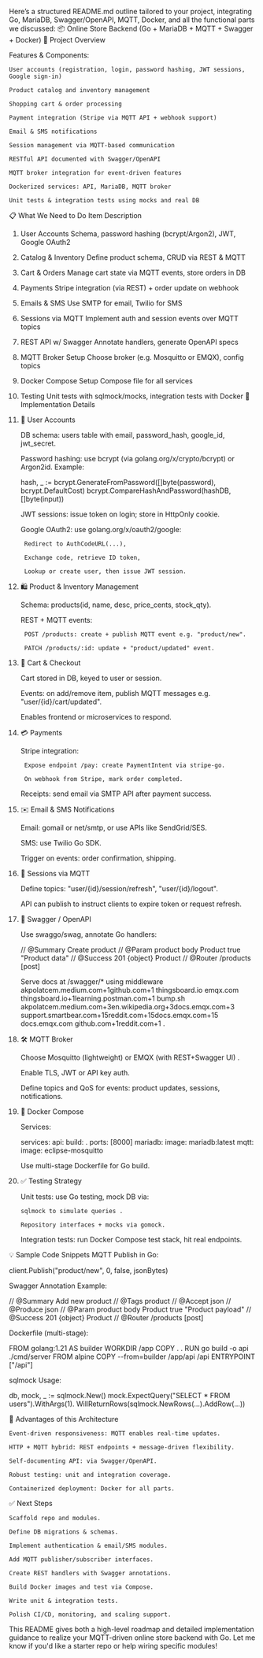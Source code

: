 Here’s a structured README.md outline tailored to your project, integrating Go, MariaDB, Swagger/OpenAPI, MQTT, Docker, and all the functional parts we discussed:
📦 Online Store Backend (Go + MariaDB + MQTT + Swagger + Docker)
🔭 Project Overview

Features & Components:

    User accounts (registration, login, password hashing, JWT sessions, Google sign-in)

    Product catalog and inventory management

    Shopping cart & order processing

    Payment integration (Stripe via MQTT API + webhook support)

    Email & SMS notifications

    Session management via MQTT-based communication

    RESTful API documented with Swagger/OpenAPI

    MQTT broker integration for event-driven features

    Dockerized services: API, MariaDB, MQTT broker

    Unit tests & integration tests using mocks and real DB

📋 What We Need to Do
Item	Description
1. User Accounts	Schema, password hashing (bcrypt/Argon2), JWT, Google OAuth2
2. Catalog & Inventory	Define product schema, CRUD via REST & MQTT
3. Cart & Orders	Manage cart state via MQTT events, store orders in DB
4. Payments	Stripe integration (via REST) + order update on webhook
5. Emails & SMS	Use SMTP for email, Twilio for SMS
6. Sessions via MQTT	Implement auth and session events over MQTT topics
7. REST API w/ Swagger	Annotate handlers, generate OpenAPI specs
8. MQTT Broker Setup	Choose broker (e.g. Mosquitto or EMQX), config topics
9. Docker Compose Setup	Compose file for all services
10. Testing	Unit tests with sqlmock/mocks, integration tests with Docker
🔧 Implementation Details
1. 👤 User Accounts

    DB schema: users table with email, password_hash, google_id, jwt_secret.

    Password hashing: use bcrypt (via golang.org/x/crypto/bcrypt) or Argon2id. Example:

    hash, _ := bcrypt.GenerateFromPassword([]byte(password), bcrypt.DefaultCost)
    bcrypt.CompareHashAndPassword(hashDB, []byte(input))

    JWT sessions: issue token on login; store in HttpOnly cookie.

    Google OAuth2: use golang.org/x/oauth2/google:

        Redirect to AuthCodeURL(...),

        Exchange code, retrieve ID token,

        Lookup or create user, then issue JWT session.

2. 🛍️ Product & Inventory Management

    Schema: products(id, name, desc, price_cents, stock_qty).

    REST + MQTT events:

        POST /products: create + publish MQTT event e.g. "product/new".

        PATCH /products/:id: update + "product/updated" event.

3. 🛒 Cart & Checkout

    Cart stored in DB, keyed to user or session.

    Events: on add/remove item, publish MQTT messages e.g. "user/{id}/cart/updated".

    Enables frontend or microservices to respond.

4. 💳 Payments

    Stripe integration:

        Expose endpoint /pay: create PaymentIntent via stripe-go.

        On webhook from Stripe, mark order completed.

    Receipts: send email via SMTP API after payment success.

5. ✉️ Email & SMS Notifications

    Email: gomail or net/smtp, or use APIs like SendGrid/SES.

    SMS: use Twilio Go SDK.

    Trigger on events: order confirmation, shipping.

6. 🔄 Sessions via MQTT

    Define topics: "user/{id}/session/refresh", "user/{id}/logout".

    API can publish to instruct clients to expire token or request refresh.

7. 📘 Swagger / OpenAPI

    Use swaggo/swag, annotate Go handlers:

    // @Summary Create product
    // @Param product body Product true "Product data"
    // @Success 201 {object} Product
    // @Router /products [post]

    Serve docs at /swagger/* using middleware
    akpolatcem.medium.com+1github.com+1
    thingsboard.io
    emqx.com
    thingsboard.io+1learning.postman.com+1
    bump.sh
    akpolatcem.medium.com+3en.wikipedia.org+3docs.emqx.com+3
    support.smartbear.com+15reddit.com+15docs.emqx.com+15
    docs.emqx.com
    github.com+1reddit.com+1
    .

8. 🛠️ MQTT Broker

    Choose Mosquitto (lightweight) or EMQX (with REST+Swagger UI) .

    Enable TLS, JWT or API key auth.

    Define topics and QoS for events: product updates, sessions, notifications.

9. 🐳 Docker Compose

    Services:

    services:
      api:
        build: .
        ports: [8000]
      mariadb: image: mariadb:latest
      mqtt: image: eclipse-mosquitto

    Use multi-stage Dockerfile for Go build.

10. ✅ Testing Strategy

    Unit tests: use Go testing, mock DB via:

        sqlmock to simulate queries .

        Repository interfaces + mocks via gomock.

    Integration tests: run Docker Compose test stack, hit real endpoints.

💡 Sample Code Snippets
MQTT Publish in Go:

client.Publish("product/new", 0, false, jsonBytes)

Swagger Annotation Example:

// @Summary Add new product
// @Tags product
// @Accept json
// @Produce json
// @Param product body Product true "Product payload"
// @Success 201 {object} Product
// @Router /products [post]

Dockerfile (multi-stage):

FROM golang:1.21 AS builder
WORKDIR /app
COPY . .
RUN go build -o api ./cmd/server
FROM alpine
COPY --from=builder /app/api /api
ENTRYPOINT ["/api"]

sqlmock Usage:

db, mock, _ := sqlmock.New()
mock.ExpectQuery("SELECT * FROM users").WithArgs(1).
     WillReturnRows(sqlmock.NewRows(...).AddRow(...))

🎯 Advantages of this Architecture

    Event-driven responsiveness: MQTT enables real-time updates.

    HTTP + MQTT hybrid: REST endpoints + message-driven flexibility.

    Self-documenting API: via Swagger/OpenAPI.

    Robust testing: unit and integration coverage.

    Containerized deployment: Docker for all parts.

✅ Next Steps

    Scaffold repo and modules.

    Define DB migrations & schemas.

    Implement authentication & email/SMS modules.

    Add MQTT publisher/subscriber interfaces.

    Create REST handlers with Swagger annotations.

    Build Docker images and test via Compose.

    Write unit & integration tests.

    Polish CI/CD, monitoring, and scaling support.

This README gives both a high-level roadmap and detailed implementation guidance to realize your MQTT-driven online store backend with Go. Let me know if you'd like a starter repo or help wiring specific modules!